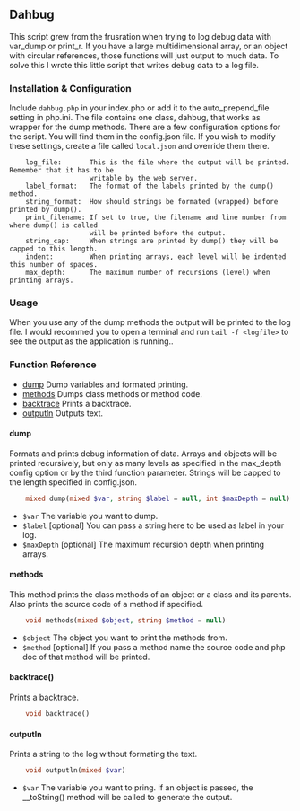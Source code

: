 ## Dahbug
This script grew from the frusration when trying to log debug data with var_dump or print_r. If you have a large multidimensional array, or an object with circular references, those functions will just output to much data.
To solve this I wrote this little script that writes debug data to a log file.

### Installation & Configuration
Include `dahbug.php` in your index.php or add it to the auto_prepend_file setting in php.ini. The file contains one class, dahbug, that works as wrapper for the dump methods.
There are a few configuration options for the script. You will find them in the config.json file. 
If you wish to modify these settings, create a file called `local.json` and override them there.

```
    log_file:       This is the file where the output will be printed. Remember that it has to be
                    writable by the web server.
    label_format:   The format of the labels printed by the dump() method.
    string_format:  How should strings be formated (wrapped) before printed by dump().
    print_filename: If set to true, the filename and line number from where dump() is called
                    will be printed before the output. 
    string_cap:     When strings are printed by dump() they will be capped to this length.
    indent:         When printing arrays, each level will be indented this number of spaces.
    max_depth:      The maximum number of recursions (level) when printing arrays.
```

### Usage
When you use any of the dump methods the output will be printed to the log file.
I would recommed you to open a terminal and run `tail -f <logfile>` to see the output as the application is running..

### Function Reference
* [dump](#dump) Dump variables and formated printing.
* [methods](#methods) Dumps class methods or method code.
* [backtrace](#backtrace) Prints a backtrace.
* [outputln](#outputln) Outputs text.

#### dump
Formats and prints debug information of data. 
Arrays and objects will be printed recursively, but only as many levels as specified in the max_depth config option or by the third function parameter.
Strings will be capped to the length specified in config.json.

```php
    mixed dump(mixed $var, string $label = null, int $maxDepth = null)
```
* `$var` The variable you want to dump.
* `$label` [optional] You can pass a string here to be used as label in your log.
* `$maxDepth` [optional] The maximum recursion depth when printing arrays.

#### methods
This method prints the class methods of an object or a class and its parents. Also prints the source code of a method if specified.

```php
    void methods(mixed $object, string $method = null)
```
* `$object` The object you want to print the methods from.
* `$method` [optional] If you pass a method name the source code and php doc of that method will be printed.

#### backtrace()
Prints a backtrace.

```php
    void backtrace()
```

#### outputln
Prints a string to the log without formating the text.

```php
    void outputln(mixed $var)
```
* `$var` The variable you want to pring. If an object is passed, the __toString() method will be called to generate the output.
